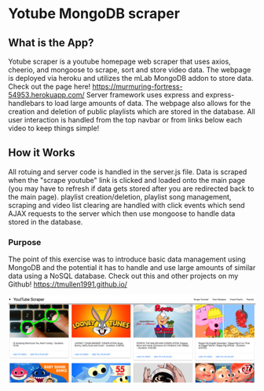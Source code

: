 # Yotube MongoDB scraper

## What is the App?

Yotube scraper is a youtube homepage web scraper that uses axios, cheerio, and mongoose to scrape, sort and store video data. The webpage is deployed via heroku and utilizes  the mLab MongoDB addon to store data. Check out the page here! https://murmuring-fortress-54953.herokuapp.com/ Server framework uses express and express-handlebars to load large amounts of data. The webpage also allows for the creation and deletion of public playlists which are stored in the database. All user interaction is handled from the top navbar or from links below each video to keep things simple!

## How it Works

All rotuing and server code is handled in the server.js file. Data is scraped when the "scrape youtube" link is clicked and loaded onto the main page (you may have to refresh if data gets stored after you are redirected back to the main page). playlist creation/deletion, playlist song management, scraping and video list clearing are handled with click events which send AJAX requests to the server which then use mongoose to handle data stored in the database. 

### Purpose

The point of this exercise was to introduce basic data management using MongoDB and the potential it has to handle and use large amounts of similar data using a NoSQL database. Check out this and other projects on my Github! https://tmullen1991.github.io/

![Alt Text](readme_images/homepage.png)
